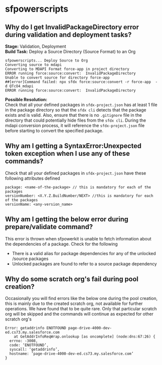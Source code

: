 # sfpowerscripts

## Why do I get InvalidPackageDirectory error during validation and deployment tasks?

**Stage:** Validation, Deployment\
**Build Task:** Deploy a Source Directory (Source Format) to an Org

```
sfpowerscripts... Deploy Source to Org
Converting source to mdapi
Converting to MDAPI Format force-app in project directory
ERROR running force:source:convert:  InvalidPackageDirectory
Unable to convert source for directory force-app
##[error]Command failed: npx sfdx force:source:convert -r force-app  -d QTcO4_mdapi
ERROR running force:source:convert:  InvalidPackageDirectory
```

**Possible Resolution:**\
Check that all your defined packages in `sfdx-project.json` has at least 1 file in the package directory so that the `sfdx cli` detects that the package exists and is valid. Also, ensure that there is no `.gitignore` file in the directory that could potentially hide files from the `sfdx cli`. During the mdapi conversion process, it will reference the `sfdx-project.json` file before starting to convert the specified package.

## Why am I getting a SyntaxError:Unexpected token exception when I use any of these commands?

Check that all your defined packages in `sfdx-project.json` have these following attributes defined

```
package: <name-of-the-package> // this is mandatory for each of the packages
versionNumber: <X.Y.Z.BuildNumber/NEXT> //this is mandatory for each of the packages
versionName: <any-version_name>
```

## Why am I getting the below error during prepare/validate command?

This error is thrown when sfpowerkit is unable to fetch information about the dependencies of a package. Check for the following

* There is a valid alias for package dependencies for any of the unlocked /source packages
* Unlocked packages are found to refer to a source package dependency

## Why do some scratch org's fail during pool creation?

Occasionally you will find errors like the below one during the pool creation, this is mainly due to the created scratch org, not available for further operations. We have found that to be quite rare. Only that particular scratch org will be skipped and the commands will continue as expected for other scratch org's

```
Error: getaddrinfo ENOTFOUND page-drive-4000-dev-ed.cs73.my.salesforce.com
    at GetAddrInfoReqWrap.onlookup [as oncomplete] (node:dns:67:26) {
  errno: -3008,
  code: ‘ENOTFOUND’,
  syscall: ‘getaddrinfo’,
  hostname: ‘page-drive-4000-dev-ed.cs73.my.salesforce.com’
}
```

